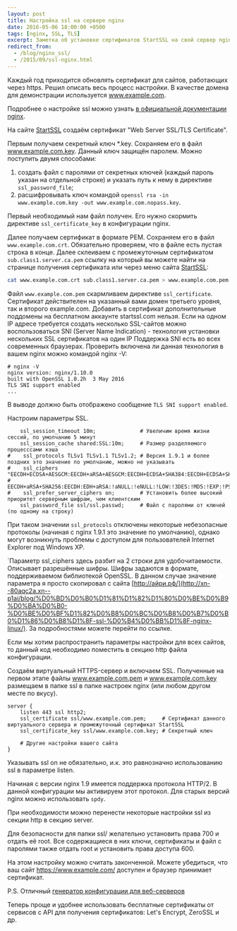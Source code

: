 ```yaml
---
layout: post
title: Настройка ssl на сервере nginx
date: 2016-05-06 18:00:00 +0500
tags: [nginx, SSL, TLS]
excerpt: Заметка об установке сертификатов StartSSL на свой сервер nginx
redirect_from:
  - /blog/nginx_ssl/
  - /2015/09/ssl-nginx.html
---
```

Каждый год приходится обновлять сертификат для сайтов, работающих через https. Решил описать весь процесс настройки. В качестве домена для демонстрации используется www.example.com.

Подробнее о настройке ssl можно узнать [в официальной документации nginx](http://nginx.org/ru/docs/http/ngx_http_ssl_module.html).

На сайте [StartSSL](https://startssl.com) создаём сертификат "Web Server SSL/TLS Certificate".

Первым получаем секретный ключ *.key. Сохраняем его в файл www.example.com.key. Данный ключ защищён паролем. Можно поступить двумя способами:

1. создать файл с паролями от секретных ключей (каждый пароль указан на отдельной строке) и указать путь к нему в директиве `ssl_password_file`;
2. расшифровывать ключ командой `openssl rsa -in www.example.com.key -out www.example.com.nopass.key`.

Первый необходимый нам файл получен. Его нужно скормить директиве `ssl_certificate_key` в конфигурации nginx.

Далее получаем сертификат в формате PEM. Сохраняем его в файл `www.example.com.crt`. Обязательно проверяем, что в файле есть пустая строка в конце. Далее склеиваем с промежуточным сертификатом `sub.class1.server.ca.pem` ссылку на который вы можете найти на странице получения сертификата или через меню сайта [StartSSL](<https://startssl.com>):

```bash
cat www.example.com.crt sub.class1.server.ca.pem > www.example.com.pem
```

Файл `www.example.com.pem` скармливаем директиве `ssl_certificate`. Сертификат действителен на указанный вами домен третьего уровня, так и второго example.com. Добавить в сертификат дополнительные поддомены на бесплатном аккаунте startssl.com нельзя. Если на одном IP адресе требуется создать несколько SSL-сайтов можно воспользоваться SNI (Server Name Indication) - технология установки нескольких SSL сертификатов на один IP  Поддержка SNI есть во всех современных браузерах. Проверить включена ли данная технология в вашем nginx можно командой nginx -V:

```console
# nginx -V
nginx version: nginx/1.10.0
built with OpenSSL 1.0.2h  3 May 2016
TLS SNI support enabled
...
```

В выводе должно быть отображено сообщение `TLS SNI support enabled`.

Настроим параметры SSL.

```nginx
    ssl_session_timeout 10m;              # Увеличим время жизни сессий, по умолчанию 5 минут
    ssl_session_cache shared:SSL:10m;     # Размер разделяемого процесссами кэша
#    ssl_protocols TLSv1 TLSv1.1 TLSv1.2; # Версия 1.9.1 и более поздних это значение по умолчанию, можно не указывать
#    ssl_ciphers "EECDH+ECDSA+AESGCM:EECDH+aRSA+AESGCM:EECDH+ECDSA+SHA384:EECDH+ECDSA+SHA256:EECDH+aRSA+SHA384:
#                 EECDH+aRSA+SHA256:EECDH:EDH+aRSA:!aNULL:!eNULL:!LOW:!3DES:!MD5:!EXP:!PSK:!SRP:!DSS:!RC4";
#    ssl_prefer_server_ciphers on;        # Установить более высокий приоритет серверным шифрам, чем клиентским
    ssl_password_file ssl/ssl.passwd;     # Файл с паролями от ключей (по одному на строку)
```

При таком значении `ssl_protocols` отключены некоторые небезопасные протоколы (начиная с nginx 1.9.1 это значение по умолчанию), однако могут возникнуть проблемы с доступом для пользователей Internet Explorer под Windows XP.

`Параметр ssl_ciphers здесь разбит на 2 строки для удобочитаемости. Описывает разрешённые шифры. Шифры задаются в формате, поддерживаемом библиотекой OpenSSL. В данном случае значение параметра я просто скопировал с сайта [http://айри.рф/](http://xn--80aqc2a.xn--p1ai/blog/%D0%BD%D0%B0%D1%81%D1%82%D1%80%D0%BE%D0%B9%D0%BA%D0%B0-%D0%BE%D0%BF%D1%82%D0%B8%D0%BC%D0%B8%D0%B7%D0%B0%D1%86%D0%B8%D1%8F-ssl-%D0%B4%D0%BB%D1%8F-nginx-linux/). За подробностями можете перейти по ссылке.

Если мы хотим распространить параметры настройки для всех сайтов, то данный код необходимо поместить в секцию http файла конфигурации.

Создаём виртуальный HTTPS-сервер и включаем SSL. Полученные на первом этапе файлы www.example.com.pem и www.example.com.key размещаем в папке ssl в папке настроек nginx (или любом другом месте по вкусу).

```nginx
server {
    listen 443 ssl http2;
    ssl_certificate ssl/www.example.com.pem;     # Сертификат данного виртуального сервера и промежуточный сертификат StartSSL
    ssl_certificate_key ssl/www.example.com.key; # Секретный ключ

    # Другие настройки вашего сайта
}
```

Указывать ssl on не обязательно, и.к. это равнозначно использованию ssl в параметре listen.

Начиная с версии nginx 1.9 имеется поддержка протокола HTTP/2. В данной конфигурации мы активируем этот протокол. Для старых версий nginx можно использовать `spdy`.

При необходимости можно перенести некоторые настройки ssl из секции http в секцию server.

Для безопасности для папки ssl/ желательно установить права 700 и отдать её root. Все содержащиеся в них ключи, сертификаты и файл с паролями также отдать root и установить права доступа 600.

На этом настройку можно считать законченной. Можете убедиться, что ваш сайт <https://www.example.com/> доступен и браузер принимает сертификат.

P.S. Отличный [генератор конфигурации для веб-серверов](https://mozilla.github.io/server-side-tls/ssl-config-generator/)

Теперь проще и удобнее использовать бесплатные сертификаты от сервисов с API для получения сертификатов: Let's Encrypt, ZeroSSL и др.
